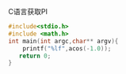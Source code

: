 C语言获取PI

```c++
#include<stdio.h>
#include <math.h>
int main(int argc,char** argv){
    printf("%lf",acos(-1.0));
   return 0;
}

```

